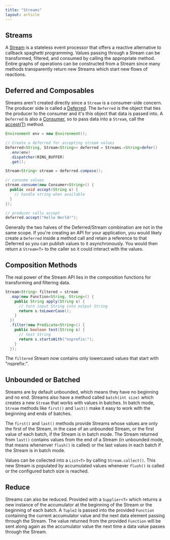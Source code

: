 ```yaml
---
title: "Streams"
layout: article
---
```


## Streams

A
[Stream](http://reactor.github.io/docs/api/reactor/core/composable/Stream.html)
is a stateless event processor that offers a reactive alternative to
callback spaghetti programming. Values passing through a Stream can be
transformed, filtered, and consumed by calling the appropriate
method. Entire graphs of operations can be constructed from a Stream
since many methods transparently return new Streams which start new
flows of reactions.

## Deferred and Composables

Streams aren't created directly since a `Stream` is a consumer-side
concern. The producer side is called a
[Deferred](http://reactor.github.io/docs/api/reactor/core/composable/Deferred.html). The
`Deferred` is the object that ties the producer to the consumer and it's
this object that data is passed into. A `Deferred` is also a
[Consumer](http://reactor.github.io/docs/api/reactor/function/Consumer.html),
so to pass data into a `Stream`, call the
[accept(T)](http://reactor.github.io/docs/api/reactor/function/Consumer.html#accept(T))
method.

```java
Environment env = new Environment();

// Create a deferred for accepting stream values
Deferred<String, Stream<String>> deferred = Streams.<String>defer()
  .env(env)
  .dispatcher(RING_BUFFER)
  .get();

Stream<String> stream = deferred.compose();

// consume values
stream.consume(new Consumer<String>() {
  public void accept(String s) {
    // handle string when available
  }
});

// producer calls accept
deferred.accept("Hello World!");
```

Generally the two halves of the Deferred/Stream combination are not in
the same scope. If you're creating an API for your application, you
would likely create a `Deferred` inside a method call and retain a
reference to that Deferred so you can publish values to it
asynchronously. You would then return a `Stream<T>` to the caller so it
could interact with the values.

## Composition Methods

The real power of the Stream API lies in the composition functions for transforming and filtering data.

```java
Stream<String> filtered = stream
  .map(new Function<String, String>() {
    public String apply(String s) {
      // turn input String into output String
      return s.toLowerCase();
    }
  })
  .filter(new Predicate<String>() {
    public boolean test(String s) {
      // test String
      return s.startsWith("nsprefix:");
    }
  });
```

The `filtered` Stream now contains only lowercased values that start with "nsprefix:".

## Unbounded or Batched

Streams are by default unbounded, which means they have no beginning and
no end. Streams also have a method called `batch(int size)` which
creates a new `Stream` that works with values in batches. In batch mode,
`Stream` methods like `first()` and `last()` make it easy to work with
the beginning and ends of batches.

The `first()` and `last()` methods provide Streams whose values are only
the first of the Stream, in the case of an unbounded Stream, or the
first value of each batch, if the Stream is in batch mode. The Stream
returned from `last()` contains values from the end of a Stream (in
unbounded mode, that means whenenver `flush()` is called) or the last
values in each batch if the Stream is in batch mode.

Values can be collected into a `List<T>` by calling
`Stream.collect()`. This new Stream is populated by accumulated values
whenever `flush()` is called or the configured batch size is reached.

## Reduce

Streams can also be reduced. Provided with a `Supplier<T>` which returns
a new instance of the accumulator at the beginning of the Stream or the
beginning of each batch. A `Tuple2` is passed into the provided
`Function` containing the current accumulator value and the next data
element passing through the Stream. The value returned from the provided
`Function` will be sent along again as the accumulator value the next
time a data value passes through the Stream.
